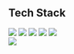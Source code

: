 <div >
	<h2>Tech Stack</h2>
	<img src="https://img.shields.io/badge/React-61DAFB?style=for-the-badge&logo=react&logoColor=white"> 
	<img src="https://img.shields.io/badge/typescript-3178C6?style=for-the-badge&logo=typescript&logoColor=white"> 
	<img src="https://img.shields.io/badge/javascript-F7DF1E?style=for-the-badge&logo=javascript&logoColor=white">
	<img src="https://img.shields.io/badge/Redux-764ABC?style=for-the-badge&logo=redux&logoColor=white"> 
 	<img src="https://img.shields.io/badge/figma-F24E1E?style=for-the-badge&logo=figma&logoColor=white"> 
	
</div>
 <img src="https://github-readme-stats.vercel.app/api?username=joywhy&show_icons=true"> 



